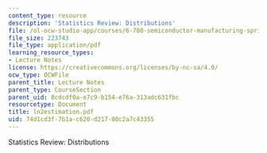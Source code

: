 ```yaml
---
content_type: resource
description: 'Statistics Review: Distributions'
file: /ol-ocw-studio-app/courses/6-780-semiconductor-manufacturing-spring-2003/74d1cd3f7b1ac620d21700c2a7c43355_ln2estimation.pdf
file_size: 223743
file_type: application/pdf
learning_resource_types:
- Lecture Notes
license: https://creativecommons.org/licenses/by-nc-sa/4.0/
ocw_type: OCWFile
parent_title: Lecture Notes
parent_type: CourseSection
parent_uid: 8cdcdf0a-e7c9-b154-e76a-313adc631fbc
resourcetype: Document
title: ln2estimation.pdf
uid: 74d1cd3f-7b1a-c620-d217-00c2a7c43355
---
```

Statistics Review: Distributions